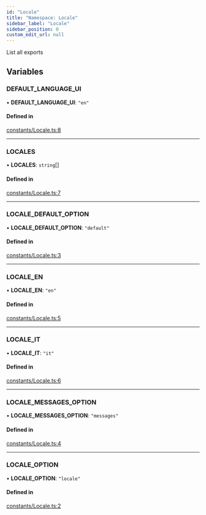 ```yaml
---
id: "Locale"
title: "Namespace: Locale"
sidebar_label: "Locale"
sidebar_position: 0
custom_edit_url: null
---
```


List all exports

## Variables

### DEFAULT\_LANGUAGE\_UI

• **DEFAULT\_LANGUAGE\_UI**: ``"en"``

#### Defined in

[constants/Locale.ts:8](https://github.com/selfcommunity/community-ui/blob/8bbb33c/packages/sc-core/src/constants/Locale.ts#L8)

___

### LOCALES

• **LOCALES**: `string`[]

#### Defined in

[constants/Locale.ts:7](https://github.com/selfcommunity/community-ui/blob/8bbb33c/packages/sc-core/src/constants/Locale.ts#L7)

___

### LOCALE\_DEFAULT\_OPTION

• **LOCALE\_DEFAULT\_OPTION**: ``"default"``

#### Defined in

[constants/Locale.ts:3](https://github.com/selfcommunity/community-ui/blob/8bbb33c/packages/sc-core/src/constants/Locale.ts#L3)

___

### LOCALE\_EN

• **LOCALE\_EN**: ``"en"``

#### Defined in

[constants/Locale.ts:5](https://github.com/selfcommunity/community-ui/blob/8bbb33c/packages/sc-core/src/constants/Locale.ts#L5)

___

### LOCALE\_IT

• **LOCALE\_IT**: ``"it"``

#### Defined in

[constants/Locale.ts:6](https://github.com/selfcommunity/community-ui/blob/8bbb33c/packages/sc-core/src/constants/Locale.ts#L6)

___

### LOCALE\_MESSAGES\_OPTION

• **LOCALE\_MESSAGES\_OPTION**: ``"messages"``

#### Defined in

[constants/Locale.ts:4](https://github.com/selfcommunity/community-ui/blob/8bbb33c/packages/sc-core/src/constants/Locale.ts#L4)

___

### LOCALE\_OPTION

• **LOCALE\_OPTION**: ``"locale"``

#### Defined in

[constants/Locale.ts:2](https://github.com/selfcommunity/community-ui/blob/8bbb33c/packages/sc-core/src/constants/Locale.ts#L2)
